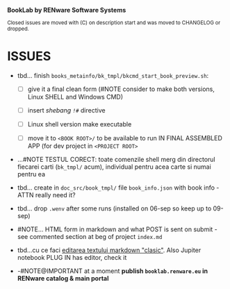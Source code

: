 **BookLab by RENware Software Systems**

<small>Closed issues are moved with (C) on description start and was moved to CHANGELOG or dropped.</small>




# ISSUES






* tbd... finish `books_metainfo/bk_tmpl/bkcmd_start_book_preview.sh`:
    * [ ] give it a final clean form (#NOTE consider to make both versions, Linux SHELL and Windows CMD)
    * [ ] insert _shebang `!#`_ directive
    * [ ] Linux shell version make executable
    * [ ] move it to `<BOOK ROOT>/` to be available to run IN FINAL ASSEMBLED APP (for dev project in `<PROJECT ROOT>`


* ...#NOTE TESTUL CORECT: toate comenzile shell merg din directorul fiecarei carti (`bk_tmpl/` acum), individual pentru acea carte si numai pentru ea


* tbd... create in `doc_src/book_tmpl/` file `book_info.json` with book info - ATTN really need it?

* tbd... drop `.wenv` after some runs (installed on 06-sep so keep up to 09-sep)

* #NOTE... HTML form in markdown and what POST is sent on submit - see commented section at beg of project `index.md`


* tbd...cu ce faci [editarea textului markdown "clasic"](https://blog.miguelgrinberg.com/post/flask-pagedown-markdown-editor-extension-for-flask-wtf). Also Jupiter notebook PLUG IN has editor, check it


* -#NOTE@IMPORTANT at a moment __publish `booklab.renware.eu` in RENware catalog & main portal__





